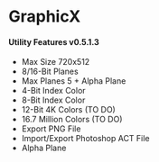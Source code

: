 # GraphicX
<h4>Utility Features v0.5.1.3</h4>
<ul>
  <li>Max Size 720x512</li>
  <li>8/16-Bit Planes</li>
  <li>Max Planes 5 + Alpha Plane</li>
  <li>4-Bit Index Color</li>
  <li>8-Bit Index Color</li>
  <li>12-Bit 4K Colors (TO DO)</li>
  <li>16.7 Million Colors (TO DO)</li>
  <li>Export PNG File</li>
  <li>Import/Export Photoshop ACT File</li>
  <li>Alpha Plane</li>
</ul
